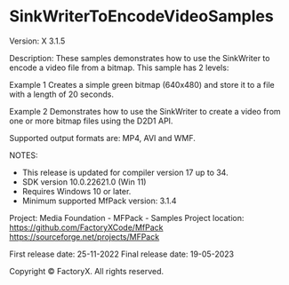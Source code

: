 # SinkWriterToEncodeVideoSamples

Version: X 3.1.5

Description:
  These samples demonstrates how to use the SinkWriter to encode a video file from a bitmap.
  This sample has 2 levels:
  
  Example 1 Creates a simple green bitmap (640x480) and store it to a file with a length of 20 seconds.
  
  Example 2 Demonstrates how to use the SinkWriter to create a video from one or more bitmap files using the D2D1 API.

Supported output formats are: MP4, AVI and WMF.

NOTES:
 - This release is updated for compiler version 17 up to 34.
 - SDK version 10.0.22621.0 (Win 11)
 - Requires Windows 10 or later.
 - Minimum supported MfPack version: 3.1.4

Project: Media Foundation - MFPack - Samples
Project location: https://github.com/FactoryXCode/MfPack
                  https://sourceforge.net/projects/MFPack

First release date: 25-11-2022
Final release date: 19-05-2023

Copyright © FactoryX. All rights reserved.




